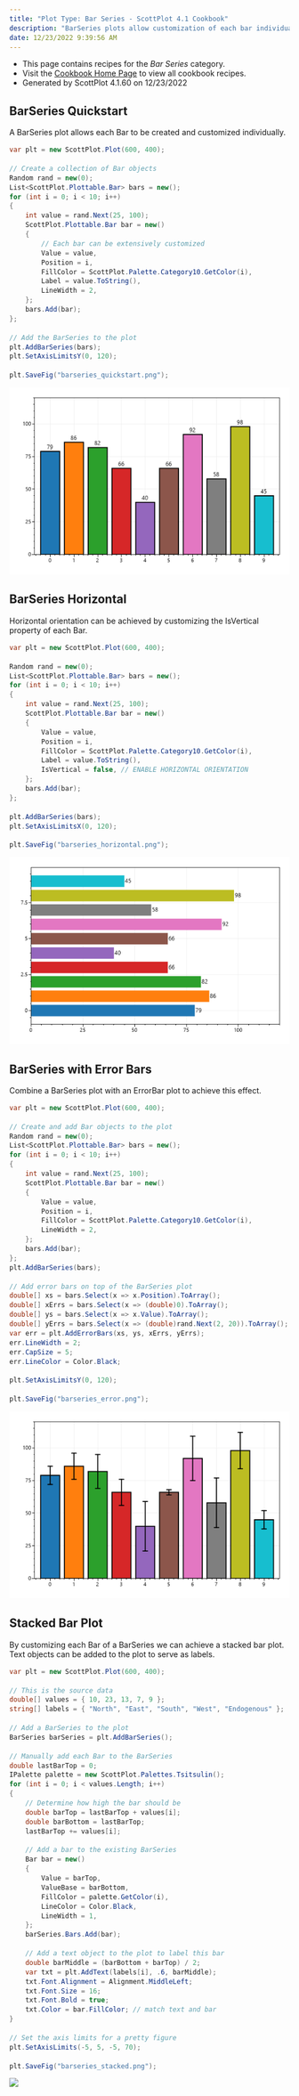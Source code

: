 ```yaml
---
title: "Plot Type: Bar Series - ScottPlot 4.1 Cookbook"
description: "BarSeries plots allow customization of each bar individually."
date: 12/23/2022 9:39:56 AM
---
```


* This page contains recipes for the _Bar Series_ category.
* Visit the [Cookbook Home Page](../../) to view all cookbook recipes.
* Generated by ScottPlot 4.1.60 on 12/23/2022
## BarSeries Quickstart

A BarSeries plot allows each Bar to be created and customized individually.

```cs
var plt = new ScottPlot.Plot(600, 400);

// Create a collection of Bar objects
Random rand = new(0);
List<ScottPlot.Plottable.Bar> bars = new();
for (int i = 0; i < 10; i++)
{
    int value = rand.Next(25, 100);
    ScottPlot.Plottable.Bar bar = new()
    {
        // Each bar can be extensively customized
        Value = value,
        Position = i,
        FillColor = ScottPlot.Palette.Category10.GetColor(i),
        Label = value.ToString(),
        LineWidth = 2,
    };
    bars.Add(bar);
};

// Add the BarSeries to the plot
plt.AddBarSeries(bars);
plt.SetAxisLimitsY(0, 120);

plt.SaveFig("barseries_quickstart.png");
```

<img src='../../images/barseries_quickstart.png' class='d-block mx-auto my-5' />


## BarSeries Horizontal

Horizontal orientation can be achieved by customizing the IsVertical property of each Bar.

```cs
var plt = new ScottPlot.Plot(600, 400);

Random rand = new(0);
List<ScottPlot.Plottable.Bar> bars = new();
for (int i = 0; i < 10; i++)
{
    int value = rand.Next(25, 100);
    ScottPlot.Plottable.Bar bar = new()
    {
        Value = value,
        Position = i,
        FillColor = ScottPlot.Palette.Category10.GetColor(i),
        Label = value.ToString(),
        IsVertical = false, // ENABLE HORIZONTAL ORIENTATION
    };
    bars.Add(bar);
};

plt.AddBarSeries(bars);
plt.SetAxisLimitsX(0, 120);

plt.SaveFig("barseries_horizontal.png");
```

<img src='../../images/barseries_horizontal.png' class='d-block mx-auto my-5' />


## BarSeries with Error Bars

Combine a BarSeries plot with an ErrorBar plot to achieve this effect.

```cs
var plt = new ScottPlot.Plot(600, 400);

// Create and add Bar objects to the plot
Random rand = new(0);
List<ScottPlot.Plottable.Bar> bars = new();
for (int i = 0; i < 10; i++)
{
    int value = rand.Next(25, 100);
    ScottPlot.Plottable.Bar bar = new()
    {
        Value = value,
        Position = i,
        FillColor = ScottPlot.Palette.Category10.GetColor(i),
        LineWidth = 2,
    };
    bars.Add(bar);
};
plt.AddBarSeries(bars);

// Add error bars on top of the BarSeries plot
double[] xs = bars.Select(x => x.Position).ToArray();
double[] xErrs = bars.Select(x => (double)0).ToArray();
double[] ys = bars.Select(x => x.Value).ToArray();
double[] yErrs = bars.Select(x => (double)rand.Next(2, 20)).ToArray();
var err = plt.AddErrorBars(xs, ys, xErrs, yErrs);
err.LineWidth = 2;
err.CapSize = 5;
err.LineColor = Color.Black;

plt.SetAxisLimitsY(0, 120);

plt.SaveFig("barseries_error.png");
```

<img src='../../images/barseries_error.png' class='d-block mx-auto my-5' />


## Stacked Bar Plot

By customizing each Bar of a BarSeries we can achieve a stacked bar plot. Text objects can be added to the plot to serve as labels.

```cs
var plt = new ScottPlot.Plot(600, 400);

// This is the source data
double[] values = { 10, 23, 13, 7, 9 };
string[] labels = { "North", "East", "South", "West", "Endogenous" };

// Add a BarSeries to the plot
BarSeries barSeries = plt.AddBarSeries();

// Manually add each Bar to the BarSeries
double lastBarTop = 0;
IPalette palette = new ScottPlot.Palettes.Tsitsulin();
for (int i = 0; i < values.Length; i++)
{
    // Determine how high the bar should be
    double barTop = lastBarTop + values[i];
    double barBottom = lastBarTop;
    lastBarTop += values[i];

    // Add a bar to the existing BarSeries
    Bar bar = new()
    {
        Value = barTop,
        ValueBase = barBottom,
        FillColor = palette.GetColor(i),
        LineColor = Color.Black,
        LineWidth = 1,
    };
    barSeries.Bars.Add(bar);

    // Add a text object to the plot to label this bar
    double barMiddle = (barBottom + barTop) / 2;
    var txt = plt.AddText(labels[i], .6, barMiddle);
    txt.Font.Alignment = Alignment.MiddleLeft;
    txt.Font.Size = 16;
    txt.Font.Bold = true;
    txt.Color = bar.FillColor; // match text and bar
}

// Set the axis limits for a pretty figure
plt.SetAxisLimits(-5, 5, -5, 70);

plt.SaveFig("barseries_stacked.png");
```

<img src='../../images/barseries_stacked.png' class='d-block mx-auto my-5' />



